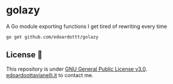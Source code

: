 # golazy
A Go module exporting functions I get tired of rewriting every time


```
go get github.com/edoardottt/golazy
```

License 📝
-------

This repository is under [GNU General Public License v3.0](https://github.com/edoardottt/golazy/blob/main/LICENSE).  
[edoardoottavianelli.it](https://www.edoardoottavianelli.it) to contact me.
